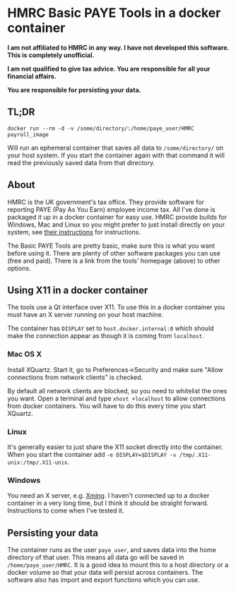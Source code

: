 # HMRC Basic PAYE Tools in a docker container

**I am not affiliated to HMRC in any way. I have not developed this software. This is completely
unofficial.**

**I am not qualified to give tax advice. You are responsible for all your financial affairs.**

**You are responsible for persisting your data.**

## TL;DR
```
docker run --rm -d -v /some/directory/:/home/paye_user/HMRC payroll_image
```
Will run an ephemeral container that saves all data to `/some/directory/` on your host system. If
you start the container again with that command it will read the previously saved data from that
directory.

## About
HMRC is the UK government's tax office. They provide software for reporting PAYE (Pay As You Earn)
employee income tax. All I've done is packaged it up in a docker container for easy use. HMRC provide
builds for Windows, Mac and Linux so you might prefer to just install directly on your system, see
[their instructions](https://www.gov.uk/basic-paye-tools) for instructions.

The Basic PAYE Tools are pretty basic, make sure this is what you want before using it. There are
plenty of other software packages you can use (free and paid). There is a link from the tools'
homepage (above) to other options.

## Using X11 in a docker container

The tools use a Qt interface over X11. To use this in a docker container you must have an X server
running on your host machine.

The container has `DISPLAY` set to `host.docker.internal:0` which should make the connection appear
as though it is coming from `localhost`.

### Mac OS X

Install XQuartz. Start it, go to Preferences->Security and make sure "Allow connections from network
clients" is checked.

By default all network clients are blocked, so you need to whitelist the ones you want. Open a terminal
and type `xhost +localhost` to allow connections from docker containers. You will have to do this
every time you start XQuartz.

### Linux

It's generally easier to just share the X11 socket directly into the container. When you start the
container add `-e DISPLAY=$DISPLAY -v /tmp/.X11-unix:/tmp/.X11-unix`.

### Windows

You need an X server, e.g. [Xming](http://www.straightrunning.com/XmingNotes/). I haven't connected
up to a docker container in a very long time, but I think it should be straight forward. Instructions
to come when I've tested it.

## Persisting your data

The container runs as the user `paye_user`, and saves data into the home directory of that user. This
means all data go will be saved in `/home/paye_user/HMRC`. It is a good idea to mount this to a host
directory or a docker volume so that your data will persist across containers. The software also has
import and export functions which you can use.
